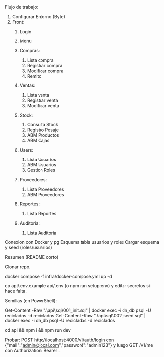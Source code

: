 Flujo de trabajo:

1. Configurar Entorno (Byte)
2. Front:
   1. Login
   2. Menu
   3. Compras:
        1. Lista compra
        2. Registrar compra
        3. Modificar compra
        4. Remito
           
   4. Ventas:
        1. Lista venta
        2. Registrar venta
        3. Modificar venta
  
   5. Stock:
        1. Consulta Stock
        2. Registro Pesaje
        3. ABM Productos
        4. ABM Cajas

   6. Users:
        1. Lista Usuarios
        2. ABM Usuarios
        3. Gestion Roles
           
   7. Proveedores:
        1. Lista Proveedores
        2. ABM Proveedores

   8. Reportes:
        1. Lista Reportes
           
   9. Auditoria:
        1. Lista Auditoria
     

Conexion con Docker y pg
Esquema tabla usuarios y roles
Cargar esquema y seed (roles/usuarios)


Resumen (README corto)

Clonar repo.

docker compose -f infra/docker-compose.yml up -d

cp api/.env.example api/.env (o npm run setup:env) y editar secretos si hace falta.

Semillas (en PowerShell):

Get-Content -Raw ".\api\sql\001_init.sql" | docker exec -i dn_db psql -U reciclados -d reciclados
Get-Content -Raw ".\api\sql\002_seed.sql" | docker exec -i dn_db psql -U reciclados -d reciclados


cd api && npm i && npm run dev

Probar: POST http://localhost:4000/v1/auth/login con {"mail":"admin@local.com","password":"admin123"}
y luego GET /v1/me con Authorization: Bearer <token>.
